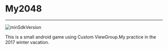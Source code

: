 # My2048

---------------------------------------------------------------------------
![minSdkVersion](https://img.shields.io/badge/minSdkVersion-19-green.svg)

This is a small android game using Custom ViewGroup.My practice in the 2017 winter vacation.
